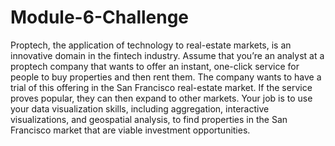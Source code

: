 # Module-6-Challenge
Proptech, the application of technology to real-estate markets, is an innovative domain in the fintech industry. Assume that you’re an analyst at a proptech company that wants to offer an instant, one-click service for people to buy properties and then rent them. The company wants to have a trial of this offering in the San Francisco real-estate market. If the service proves popular, they can then expand to other markets.  Your job is to use your data visualization skills, including aggregation, interactive visualizations, and geospatial analysis, to find properties in the San Francisco market that are viable investment opportunities.
